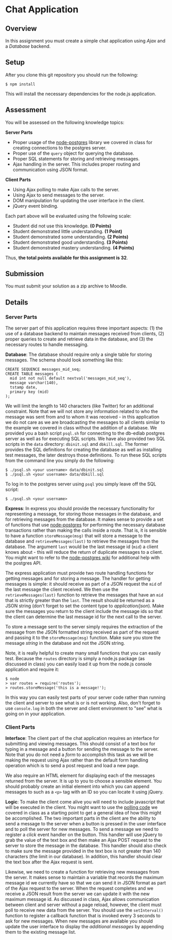# Chat Application
## Overview
In this assignment you must create a simple chat application using
*Ajax* and a *Database* backend. 

## Setup
After you clone this git repository you should run the following:

    $ npm install

This will install the necessary dependencies for the node.js application.

## Assessment
You will be assessed on the following knowledge topics:

**Server Parts**

- Proper usage of the [node-postgres][pg] library we covered in
  class for creating connections to the postgres server.
- Proper use of the `query` object for querying the database.
- Proper SQL statements for storing and retrieving messages.
- Ajax handling in the server. This includes proper routing and
  communication using JSON format.

**Client Parts**

- Using Ajax polling to make Ajax calls to the server.
- Using Ajax to send messages to the server.
- DOM manipulation for updating the user interface in the client.
- jQuery event binding.

Each part above will be evaluated using the following scale:

- Student did not use this knowledge. **(0 Points)**
- Student demonstrated little understanding. **(1 Point)**
- Student demonstrated some understanding. **(2 Points)**
- Student demonstrated good understanding. **(3 Points)**
- Student demonstrated mastery understanding. **(4 Points)**

Thus, **the total points available for this assignment is 32**.

## Submission
You must submit your solution as a zip archive to Moodle.

## Details

### Server Parts

The server part of this application requires three important aspects:
(1) the use of a database backend to maintain messages received from
clients, (2) proper queries to create and retrieve data in the
database, and (3) the necessary routes to handle messaging.

**Database**: 
The database should require only a single table for storing
messages. The schema should look something like this:

    CREATE SEQUENCE messages_mid_seq;
    CREATE TABLE messages (
      mid int not null default nextval('messages_mid_seq'),
      message varchar(140),
      tstamp date,
      primary key (mid)
    );

We will limit the length to 140 characters (like Twitter) for an
additional constraint. Note that we will not store any information
related to who the message was sent from and to whom it was received -
in this application we do not care as we are broadcasting the messages
to all clients similar to the example we covered in class without the
addition of a database. We provided you a bash script `psql.sh` for
connecting to the db-edlab postgres server as well as for executing
SQL scripts. We have also provided two SQL scripts in the `data`
directory: `dbinit.sql` and `dbkill.sql`. The former provides the SQL
definitions for creating the database as well as installing test
messages, the later destroys those definitions. To run these SQL
scripts from the command line you simply do the following:

    $ ./psql.sh <your username> data/dbinit.sql
    $ ./psql.sh <your username> data/dbkill.sql

To log in to the postgres server using `psql` you simply leave off the
SQL script: 

    $ ./psql.sh <your username>
    
**Express**:
In express you should provide the necessary functionality for
representing a message, for storing those messages in the database,
and for retrieving messages from the database. It makes sense to
provide a set of functions that use [node-postgres][pg] for performing
the necessary database transactions rather than making the calls
inside a route. That is, it is sensible to have a function
`storeMessage(msg)` that will store a message to the database and
`retrieveMessages(last)` to retrieve the messages from the
database. The argument `last` would be the last message id (`mid`) a
client knows about - this will reduce the return of duplicate messages
to a client. You might want to refer to the
[node-postgres wiki][pg-wiki] for additional help with the postgres
API. 

The express application must provide two route handling functions for
getting messages and for storing a message. The handler for getting
messages is simple: it should receive as part of a JSON request the
`mid` of the last message the client received. We then use the
`retrieveMessages(last)` function to retrieve the messages that have
an `mid` that is strictly greater than the `last`. The result should
be returned as a JSON string (don't forget to set the content type to
*application/json*). Make sure the messages you return to the client
include the message ids so that the client can determine the last
message id for the next call to the server.

To store a message sent to the server simply requires the extraction
of the message from the JSON formatted string received as part of the
request and passing it to the `storeMessage(msg)` function. Make sure
you store the message *string* in the database and not the JSON
string. 

Note, it is really helpful to create many small functions that
you can easily test. Because the `routes` directory is simply a
node.js package (as discussed in class) you can easily load it up from
the node.js console application and require it:

    $ node
    > var routes = require('routes');
    > routes.storeMessage('this is a message!');
    
In this way you can easily test parts of your server code rather than
running the client and server to see what is or is not working. Also,
don't forget to use `console.log` in both the server and client
environment to "see" what is going on in your application.

### Client Parts

**Interface**:
The client part of the chat application requires an interface for
submitting and viewing messages. This should consist of a text box for
typing in a message and a button for sending the message to the
server. Note that you do not need a *form* to accomplish this task as
we will be making the request using Ajax rather than the default form
handling operation which is to send a post request and load a new
page.

We also require an HTML element for displaying each of the messages
returned from the server. It is up to you to choose a sensible
element. You should probably create an initial element into which you
can append messages to such as a `<p>` tag with an ID so you can
locate it using jQuery.

**Logic**:
To make the client come alive you will need to include javascript that
will be executed in the client. You might want to use the
[polling code][poll] we covered in class as a starting point to get a
general idea of how this might be accomplished. The two important
parts in the client are the ability to send a message to the server
when a button is pressed in the user interface and to poll the server
for new messages. To send a message we need to register a *click*
event handler on the button. This handler will use jQuery to grab the
value of the text box and then make an Ajax POST request to the server
to store the message in the database. This handler should also check
to make sure the message provided in the text box is not greater than
140 characters (the limit in our database). In addition, this handler
should clear the text box after the Ajax request is sent.

Likewise, we need to create a function for retrieving new messages
from the server. It makes sense to maintain a variable that records
the maximum message id we currently have so that we can send it in
JSON format as part of the Ajax request to the server. When the
request completes and we receive a JSON result from the server we can
update it with the new maximum message id. As discussed in class, Ajax
allows communication between client and server without a page reload,
however, the client must poll to receive new data from the server. You
should use the `setInterval()` function to register a callback
function that is invoked every 3 seconds to ask for new messages. When
new messages are available you should update the user interface to
display the *additional messages* by appending them to the existing
message list.

[pg]: https://github.com/brianc/node-postgres
[pg-wiki]: https://github.com/brianc/node-postgres/wiki
[poll]: https://github.com/cs326/examples/blob/master/polling/public/javascripts/poll.js
